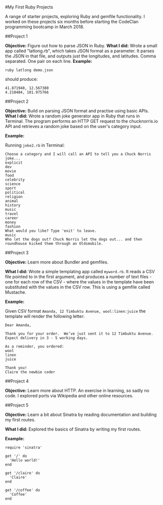 #My First Ruby Projects

A range of starter projects, exploring Ruby and gemfile functionality. I worked on these projects six months before starting the CodeClan programming bootcamp in March 2018.

##Project 1

**Objective:** Figure out how to parse JSON in Ruby.
**What I did:** Wrote a small app called "latlong.rb", which takes JSON format as a parameter. It parses the JSON in that file, and outputs just the longitudes, and latitudes.  Comma separated.  One pair on each line.
**Example:**

`ruby latlong demo.json`

should produce:

```
41.871940, 12.567380
4.210484, 101.975766
```

##Project 2

**Objective:** Build on parsing JSON format and practise using basic APIs.
**What I did:** Wrote a random joke generator app in Ruby that runs in Terminal. The program performs an HTTP GET request to the chucknorris.io API and retrieves a random joke based on the user's category input.

**Example:**

Running `joke2.rb` in Terminal:

```
Choose a category and I will call an API to tell you a Chuck Norris joke...
explicit
dev
movie
food
celebrity
science
sport
political
religion
animal
history
music
travel
career
money
fashion
What would you like? Type 'exit' to leave.
music
Who let the dogs out? Chuck Norris let the dogs out... and then roundhouse kicked them through an Oldsmobile.
```

##Project 3

**Objective:** Learn more about Bundler and gemfiles.

**What I did:** Wrote a simple templating app called `myword.rb`. It reads a CSV file pointed to in the first argument, and produces a number of text files - one for each row of the CSV - where the values in the template have been substituted with the values in the CSV row. This is using a gemfile called Mustache.  

**Example:**

Given CSV format `Amanda, 12 Timbuktu Avenue, wool:linen:juice` the template will render the following letter:

```
Dear Amanda,

Thank you for your order.  We’ve just sent it to 12 Timbuktu Avenue.  Expect delivery in 3 - 5 working days.

As a reminder, you ordered:
wool
linen
juice

Thank you!
Claire the newbie coder
```
##Project 4

**Objective:** Learn more about HTTP. An exercise in learning, so sadly no code. I explored ports via Wikipedia and other online resources.

##Project 5

**Objective:** Learn a bit about Sinatra by reading documentation and building my first routes.

**What I did:** Explored the basics of Sinatra by writing my first routes.

**Example:**

```
require 'sinatra'

get '/' do
  'Hello world!'
end

get '/claire' do
  'Claire'
end

get '/coffee' do
  'Coffee'
end

```
